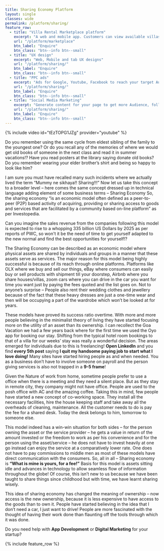 ```yaml
---
title: Sharing Economy Platform
layout: single
classes: wide
permalink: /platform/sharing/
feature_row:
  - title: "Villa Rental Marketplace platform"
    excerpt: "A web and mobile app. Customers can view available villas at preffered place and time. Book or message the owner. Owners can manage their listing and price."
    url: "/platform/marketplace"
    btn_label: "Enquire"
    btn_class: "btn--info btn--small"
  - title: "UX design"
    excerpt: "Web, Mobile and tab UX designs"
    url: "/platform/sharing/"
    btn_label: "Enquire"
    btn_class: "btn--info btn--small"
  - title: "PPC ads"
    excerpt: "Ads for Google, Youtube, Facebook to reach your target Audience"
    url: "/platform/sharing/"
    btn_label: "Enquire"
    btn_class: "btn--info btn--small"
  - title: "Social Media Marketing"
    excerpt: "Generate content for your page to get more Audience, followers and likes. Create awareness."
    url: "/platform/sharing/"
    btn_label: "Enquire"
    btn_class: "btn--info btn--small"
---
```


{% include video id="tEzTOPG1JZg" provider="youtube" %}

Do you remember using the same cycle from eldest sibling of the family to the youngest one? Or do you recall any of the memories of where we would get old books of someone in the next class and read it in summer vacations!? Have you read posters at the library saying donate old books? Do you remember wearing your elder brother’s shirt and being so happy to look like him?

I am sure you must have recalled many such incidents where we actually lived the term “Mummy ne sikhaya!! Sharing!!!”
Now let us take this concept to a broader level – here comes the same concept dressed up in technical language adding element of some business terms – Sharing Economy
So, the sharing economy “is an economic model often defined as a peer-to-peer (P2P) based activity of acquiring, providing or sharing access to goods and services that are facilitated by a community based on-line platform” as per Investopedia.

Can you imagine the sales revenue from the companies following this model is expected to rise to a whopping 335 billion US Dollars by 2025 as per reports of PWC, so won't it be the need of time to get yourself adapted to the new normal and find the best opportunities for yourself!?

The Sharing Economy can be described as an economic model where physical assets are shared by individuals and groups in a manner that these assets serve as services. The major reason for this model being highly successful is because of its reach through online platforms.
Platforms like OLX where we buy and sell our things, eBay where consumers can easily buy or sell products with shipment till your doorstep, Airbnb where you share houses/villas, zoom cars where you can drive in the car you want for time you want just by paying the fees quoted and the list goes on. Not to anyone’s surprise – People also rent their wedding clothes and jewellery because of the fact that these heavy dresses are just a one-time wear and then will be occupying a part of the wardrobe which won’t be looked at for years.

These models have proved its success ratio overtime. With more and more people believing in the minimalist theory of living they have started focusing more on the utility of an asset than its ownership. I can recollect the Goa Vacation we had a few years back where for the first time we used the Oyo app for booking our stay. Shifting from the typical hotel room bookings to that of a villa for our weeks’ stay was really a wonderful decision.
The areas emerged for individuals due to this is freelancing! **Open LinkedIn** and you find **every 5th post** saying **I quit my handsome paying job to start what I love doing!** Many sites have started hiring people as and when needed. You as a business don’t have to involve someone on payroll and the person giving services is also not trapped in a **9-5 frame**!

Given the Nature of work from home, sometime people prefer to use a office when there is a meeting and they need a silent place. But as they stay in remote city, they company might not have office. People are used to the posh office with AC and the amazing coffee. Taking this in mind, few people have started a new concept of co-working space. They install all the necessary facilities, hire the house keeping staff and take away all the overheads of cleaning, maintenance. All the customer needs to do is pay the fee for a shared desk. Today the desk belongs to him, tomorrow to someone else.

This model indeed has a win-win situation for both sides – for the person owning the asset or the service provider – he gets a value in return of the amount invested or the freedom to work as per his convenience and for the person using the asset/service – he does not have to invest heavily at one go instead can enjoy the service at a comparatively lower rate. One does not have to pay commissions to middle men as most of these models have direct communication with the consumers.
So, all in all – Sharing economy is **“What is mine is yours, for a fee!”** Basis for this model is assets sitting idle and advances in technology to allow seamless flow of information throughout the globe! Of course, this isn’t new to us because we have been taught to share things since childhood but with time, we have learnt sharing wisely.

This idea of sharing economy has changed the meaning of ownership – now access is the new ownership, because it is less expensive to have access to the goods than to own it. People have started believing in the idea that I don’t need a car, I just want to drive! People are more fascinated with the thought of having their work done than flaunting off the tools through which it was done. 

Do you need help with **App Development** or **Digital Marketing** for your startup?

{% include feature_row %}
